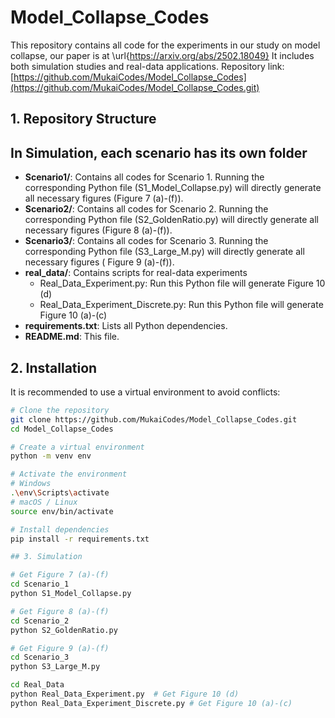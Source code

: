 # Model_Collapse_Codes

This repository contains all code for the experiments in our study on model collapse, our paper is at \url{https://arxiv.org/abs/2502.18049} It includes both simulation studies and real-data applications. Repository link: [https://github.com/MukaiCodes/Model_Collapse_Codes](https://github.com/MukaiCodes/Model_Collapse_Codes.git)

## 1. Repository Structure


## In Simulation, each scenario has its own folder
- **Scenario1/**: Contains all codes for Scenario 1. Running the corresponding Python file (S1_Model_Collapse.py) will directly generate all necessary figures (Figure 7 (a)-(f)).
- **Scenario2/**: Contains all codes for Scenario 2. Running the corresponding Python file (S2_GoldenRatio.py) will directly generate all necessary figures (Figure 8 (a)-(f)).
- **Scenario3/**: Contains all codes for Scenario 3. Running the corresponding Python file (S3_Large_M.py) will directly generate all necessary figures ( Figure 9 (a)-(f)).
- **real_data/**: Contains scripts for real-data experiments
  - Real_Data_Experiment.py: Run this Python file will generate Figure 10 (d)
  - Real_Data_Experiment_Discrete.py: Run this Python file will generate Figure 10 (a)-(c)
- **requirements.txt**: Lists all Python dependencies.  
- **README.md**: This file.  

## 2. Installation

It is recommended to use a virtual environment to avoid conflicts:
```bash
# Clone the repository
git clone https://github.com/MukaiCodes/Model_Collapse_Codes.git
cd Model_Collapse_Codes

# Create a virtual environment
python -m venv env

# Activate the environment
# Windows
.\env\Scripts\activate
# macOS / Linux
source env/bin/activate

# Install dependencies
pip install -r requirements.txt

## 3. Simulation

# Get Figure 7 (a)-(f)
cd Scenario_1
python S1_Model_Collapse.py

# Get Figure 8 (a)-(f)
cd Scenario_2
python S2_GoldenRatio.py

# Get Figure 9 (a)-(f)
cd Scenario_3
python S3_Large_M.py

cd Real_Data
python Real_Data_Experiment.py  # Get Figure 10 (d)
python Real_Data_Experiment_Discrete.py # Get Figure 10 (a)-(c)

